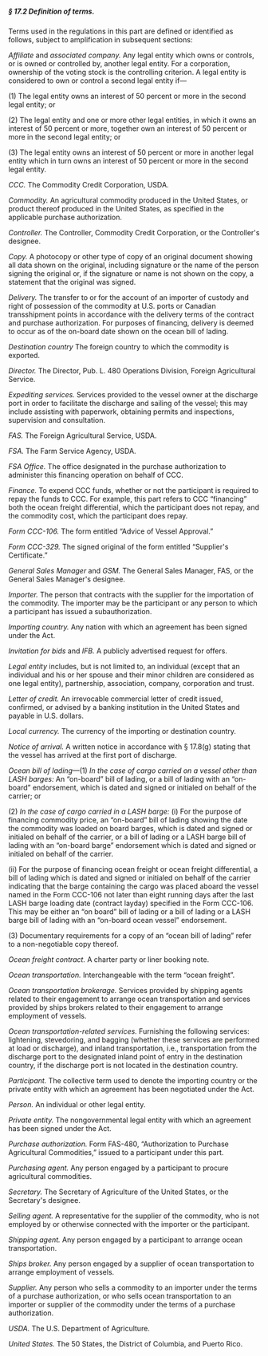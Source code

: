 ##### § 17.2 Definition of terms. #####

Terms used in the regulations in this part are defined or identified as follows, subject to amplification in subsequent sections:

*Affiliate* and *associated company.* Any legal entity which owns or controls, or is owned or controlled by, another legal entity. For a corporation, ownership of the voting stock is the controlling criterion. A legal entity is considered to own or control a second legal entity if—

(1) The legal entity owns an interest of 50 percent or more in the second legal entity; or

(2) The legal entity and one or more other legal entities, in which it owns an interest of 50 percent or more, together own an interest of 50 percent or more in the second legal entity; or

(3) The legal entity owns an interest of 50 percent or more in another legal entity which in turn owns an interest of 50 percent or more in the second legal entity.

*CCC.* The Commodity Credit Corporation, USDA.

*Commodity.* An agricultural commodity produced in the United States, or product thereof produced in the United States, as specified in the applicable purchase authorization.

*Controller.* The Controller, Commodity Credit Corporation, or the Controller's designee.

*Copy.* A photocopy or other type of copy of an original document showing all data shown on the original, including signature or the name of the person signing the original or, if the signature or name is not shown on the copy, a statement that the original was signed.

*Delivery.* The transfer to or for the account of an importer of custody and right of possession of the commodity at U.S. ports or Canadian transshipment points in accordance with the delivery terms of the contract and purchase authorization. For purposes of financing, delivery is deemed to occur as of the on-board date shown on the ocean bill of lading.

*Destination country* The foreign country to which the commodity is exported.

*Director.* The Director, Pub. L. 480 Operations Division, Foreign Agricultural Service.

*Expediting services.* Services provided to the vessel owner at the discharge port in order to facilitate the discharge and sailing of the vessel; this may include assisting with paperwork, obtaining permits and inspections, supervision and consultation.

*FAS.* The Foreign Agricultural Service, USDA.

*FSA.* The Farm Service Agency, USDA.

*FSA Office.* The office designated in the purchase authorization to administer this financing operation on behalf of CCC.

*Finance.* To expend CCC funds, whether or not the participant is required to repay the funds to CCC. For example, this part refers to CCC “financing” both the ocean freight differential, which the participant does not repay, and the commodity cost, which the participant does repay.

*Form CCC-106.* The form entitled “Advice of Vessel Approval.”

*Form CCC-329.* The signed original of the form entitled “Supplier's Certificate.”

*General Sales Manager* and *GSM.* The General Sales Manager, FAS, or the General Sales Manager's designee.

*Importer.* The person that contracts with the supplier for the importation of the commodity. The importer may be the participant or any person to which a participant has issued a subauthorization.

*Importing country.* Any nation with which an agreement has been signed under the Act.

*Invitation for bids* and *IFB.* A publicly advertised request for offers.

*Legal entity* includes, but is not limited to, an individual (except that an individual and his or her spouse and their minor children are considered as one legal entity), partnership, association, company, corporation and trust.

*Letter of credit.* An irrevocable commercial letter of credit issued, confirmed, or advised by a banking institution in the United States and payable in U.S. dollars.

*Local currency.* The currency of the importing or destination country.

*Notice of arrival.* A written notice in accordance with § 17.8(g) stating that the vessel has arrived at the first port of discharge.

*Ocean bill of lading*—(1) *In the case of cargo carried on a vessel other than LASH barges:* An “on-board” bill of lading, or a bill of lading with an “on-board” endorsement, which is dated and signed or initialed on behalf of the carrier; or

(2) *In the case of cargo carried in a LASH barge:* (i) For the purpose of financing commodity price, an “on-board” bill of lading showing the date the commodity was loaded on board barges, which is dated and signed or initialed on behalf of the carrier, or a bill of lading or a LASH barge bill of lading with an “on-board barge” endorsement which is dated and signed or initialed on behalf of the carrier.

(ii) For the purpose of financing ocean freight or ocean freight differential, a bill of lading which is dated and signed or initialed on behalf of the carrier indicating that the barge containing the cargo was placed aboard the vessel named in the Form CCC-106 not later than eight running days after the last LASH barge loading date (contract layday) specified in the Form CCC-106. This may be either an “on board” bill of lading or a bill of lading or a LASH barge bill of lading with an “on-board ocean vessel” endorsement.

(3) Documentary requirements for a copy of an “ocean bill of lading” refer to a non-negotiable copy thereof.

*Ocean freight contract.* A charter party or liner booking note.

*Ocean transportation.* Interchangeable with the term “ocean freight”.

*Ocean transportation brokerage.* Services provided by shipping agents related to their engagement to arrange ocean transportation and services provided by ships brokers related to their engagement to arrange employment of vessels.

*Ocean transportation-related services.* Furnishing the following services: lightening, stevedoring, and bagging (whether these services are performed at load or discharge), and inland transportation, i.e., transportation from the discharge port to the designated inland point of entry in the destination country, if the discharge port is not located in the destination country.

*Participant.* The collective term used to denote the importing country or the private entity with which an agreement has been negotiated under the Act.

*Person.* An individual or other legal entity.

*Private entity.* The nongovernmental legal entity with which an agreement has been signed under the Act.

*Purchase authorization.* Form FAS-480, “Authorization to Purchase Agricultural Commodities,” issued to a participant under this part.

*Purchasing agent.* Any person engaged by a participant to procure agricultural commodities.

*Secretary.* The Secretary of Agriculture of the United States, or the Secretary's designee.

*Selling agent.* A representative for the supplier of the commodity, who is not employed by or otherwise connected with the importer or the participant.

*Shipping agent.* Any person engaged by a participant to arrange ocean transportation.

*Ships broker.* Any person engaged by a supplier of ocean transportation to arrange employment of vessels.

*Supplier.* Any person who sells a commodity to an importer under the terms of a purchase authorization, or who sells ocean transportation to an importer or supplier of the commodity under the terms of a purchase authorization.

*USDA.* The U.S. Department of Agriculture.

*United States.* The 50 States, the District of Columbia, and Puerto Rico.